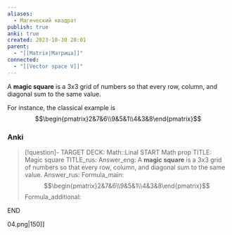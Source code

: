 ```yaml
---
aliases:
  - Магический квадрат
publish: true
anki: true
created: 2023-10-30 20:01
parent:
  - "[[Matrix|Матрица]]"
connected:
  - "[[Vector space V]]"
---
```

A **magic square** is a 3x3 grid of numbers so that every row, column, and diagonal sum to the same value. 

For instance, the classical example is
$$\begin{pmatrix}2&7&6\\9&5&1\\4&3&8\end{pmatrix}$$
### Anki
> [!question]-
TARGET DECK: Math::Linal 
START
Math prop
TITLE: Magic square
TITLE_rus: 
Answer_eng: A **magic square** is a 3x3 grid of numbers so that every row, column, and diagonal sum to the same value. 
Answer_rus: 
Formula_main: $$\begin{pmatrix}2&7&6\\9&5&1\\4&3&8\end{pmatrix}$$
Formula_additional:
<!--ID: 1699125606002-->
END














04.png|150]]